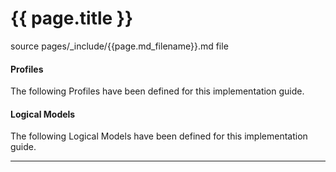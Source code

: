 # {{ page.title }}

source pages/_include/{{page.md_filename}}.md  file

#### Profiles

The following Profiles have been defined for this implementation guide.

<!-- {% raw %} {% include list-simple-profiles.%} {% endraw %} -->

#### Logical Models

The following Logical Models have been defined for this implementation guide.

<!-- {% raw %} {% include list-simple-logicals.%} {% endraw %} -->
---
